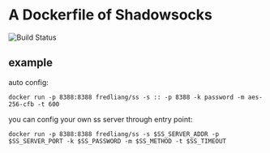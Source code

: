 # A Dockerfile of Shadowsocks
![Build Status](https://travis-ci.org/fredliang44/ss_docker.svg?branch=master)

## example
auto config:

    docker run -p 8388:8388 fredliang/ss -s :: -p 8388 -k password -m aes-256-cfb -t 600

you can config your own ss server through entry point:

    docker run -p 8388:8388 fredliang/ss -s $SS_SERVER_ADDR -p $SS_SERVER_PORT -k $SS_PASSWORD -m $SS_METHOD -t $SS_TIMEOUT
